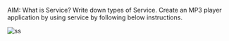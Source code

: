 AIM: What is Service? Write down types of Service. Create an MP3 player application by using service by following below instructions.

![ss](https://user-images.githubusercontent.com/103524945/191170602-2aad236c-f4a2-4f03-bc88-10ea9e82b162.jpeg)
